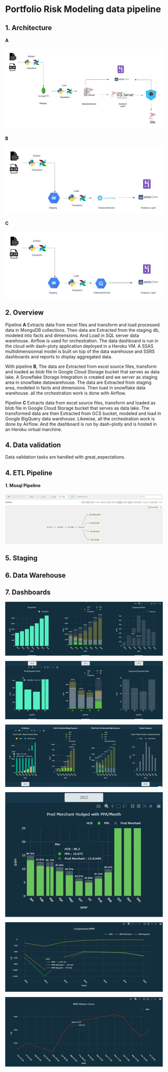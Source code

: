 # Portfolio Risk Modeling data pipeline


## 1. Architecture

#### A
![Image]( /etl_mongodb_mssql.jpeg "enr portfolio modeling")

#### B
![Image]( /etl_gcs_snowflake.jpeg "gcs ETL PIPELINE")

#### C
![Image]( /etl_google_bigquery.jpeg "gcs-Snowflake ETL PIPELINE")

## 2. Overview
Pipeline **A** Extracts data from excel files and transform and load processed data in MongoDB collections. Then data are Extracted from the staging db, modeled into facts and dimensions. And Load in SQL server data warehouse. Airflow is used for orchestration. The data dashboard is run in the cloud with dash-ploty application deployed in a Heroku VM. A SSAS multidimensionnal model is built on top of the data warehouse and SSRS dashboards and reports to display aggregated data. 

With pipeline **B**, The data are Extracted from excel source files, transform and loaded as blob file in Google Cloud Storage bucket that serves as data lake. A Snowflake Storage Integration is created and we server as staging area in snowflake datawarehouse. The data are Extracted from staging area, modeled in facts and dimensions. Then load in snowflake data warehouse. all the orchestration work is done with Airflow.

Pipeline **C** Extracts data from excel source files, transform and loaded as blob file in Google Cloud Storage bucket that serves as data lake. The transformed data are then Extracted from GCS bucket, modeled and load in Google BigQuery data warehouse. Likewise, all the orchestration work is done by Airflow. And the dashboard is run by dash-plotly and is hosted in an Heroku virtual marchine.

## 4. Data validation
Data validation tasks are handled with great_expectations.

## 4. ETL Pipeline
#### 1. Mssql Pipeline 
![Image]( /pipeline_msql.jpg "mssql pipeline")

## 5. Staging

## 6. Data Warehouse

## 7. Dashboards
![Image]( /prod.jpg "prod dashboard")

![Image]( /prod-q.jpg "quarterly prod dashboard")

![Image]( /hedge.jpg "hedge dashboard")

![Image]( /merchant.jpg "merchant dashboard")

![Image]( /mtm.jpg "mtm dashboard")

![Image]( /mtm-h.jpg "hystorical mtm dashboard")